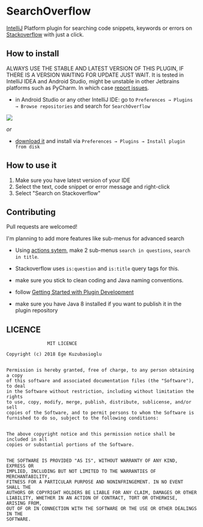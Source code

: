 # SearchOverflow

[IntelliJ](https://www.jetbrains.com/products.html) Platform plugin for searching code snippets, keywords or errors on
[Stackoverflow](http://www.stackoverflow.com/) with just a click.

## How to install

ALWAYS USE THE STABLE AND LATEST VERSION OF THIS PLUGIN, IF THERE IS A VERSION WAITING FOR UPDATE JUST WAIT.
It is tested in IntelliJ IDEA and Android Studio, might be unstable in other Jetbrains platforms such as PyCharm. 
In which case [report issues](https://github.com/egek92/SearchOverflow-IntelliJ/issues).

- in Android Studio or any other IntelliJ IDE: go to `Preferences → Plugins → Browse repositories` and search for `SearchOverflow`

![](screen.png)

_or_

- [download it](https://plugins.jetbrains.com/plugin/10551-searchoverflow) and install via `Preferences → Plugins → Install plugin from disk`


## How to use it


 1. Make sure you have latest version of your IDE
 2. Select the text, code snippet or error message and right-click
 4. Select "Search on Stackoverflow"

## Contributing

Pull requests are welcomed!

I'm planning to add more features like sub-menus for advanced search


- Using [actions sytem](https://www.jetbrains.org/intellij/sdk/docs/basics/action_system.html), make 2 sub-menus `search in questions`, `search in title`.
- Stackoverflow uses `is:question` and `is:title` query tags for this.



- make sure you stick to clean coding and Java naming conventions.
- follow [Getting Started with Plugin Development](http://confluence.jetbrains.com/display/IDEADEV/Getting+Started+with+Plugin+Development)
- make sure you have Java 8 installed if you want to publish it in the plugin repository

## LICENCE

```
               MIT LICENCE
               
Copyright (c) 2018 Ege Kuzubasioglu


Permission is hereby granted, free of charge, to any person obtaining a copy
of this software and associated documentation files (the "Software"), to deal
in the Software without restriction, including without limitation the rights
to use, copy, modify, merge, publish, distribute, sublicense, and/or sell
copies of the Software, and to permit persons to whom the Software is
furnished to do so, subject to the following conditions:


The above copyright notice and this permission notice shall be included in all
copies or substantial portions of the Software.


THE SOFTWARE IS PROVIDED "AS IS", WITHOUT WARRANTY OF ANY KIND, EXPRESS OR
IMPLIED, INCLUDING BUT NOT LIMITED TO THE WARRANTIES OF MERCHANTABILITY,
FITNESS FOR A PARTICULAR PURPOSE AND NONINFRINGEMENT. IN NO EVENT SHALL THE
AUTHORS OR COPYRIGHT HOLDERS BE LIABLE FOR ANY CLAIM, DAMAGES OR OTHER
LIABILITY, WHETHER IN AN ACTION OF CONTRACT, TORT OR OTHERWISE, ARISING FROM,
OUT OF OR IN CONNECTION WITH THE SOFTWARE OR THE USE OR OTHER DEALINGS IN THE
SOFTWARE.
```


